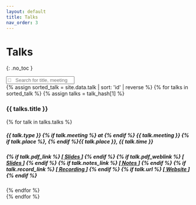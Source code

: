 ```yaml
---
layout: default
title: Talks
nav_order: 3
---
```


# Talks
{: .no_toc }

<!-- {% assign sorted_talk = site.data.publications | where:"type",type | sort: 'year' %}
{% for talk in sorted_talk %}
{% assign talk = talk_hash[1] %}
<ul class="list-group list-group-flush">
  <li class="list-group-item">
    <p> {{ talk.title }} </p>
    <a href="{{ talk.citation_url }}">
    </a>
    {% for author in talk.authors %}
    	{{ author.name }},
    {% endfor %}
  </li>
</ul>
{% endfor %} -->

<div class="row">
  <div class="col-sm-12 mb-3 mt-3">
    <input type="text" id="myFilter" class="form-control" onkeyup="myFunction()" placeholder="&#xF002; &nbsp; Search for title, meeting" style="font-family:Arial, FontAwesome">
  </div>
</div>
<div class="row" id="myItems">
  <div class="col-sm-12 mb-3">
    {% assign sorted_talk = site.data.talk | sort: 'id' | reverse %}
    {% for talks in sorted_talk %}
    {% assign talks = talk_hash[1] %}
    <div class="card border-light">
      <div class="card-body">
        <h3 class="card-title">{{ talks.title }}</h3>
        {% for talk in talks.talks %}
        <h5 class="card-subtitle mb text-muted pb-1"> 
          {{ talk.type }} {% if talk.meeting %} at {% endif %} <b>{{ talk.meeting }}</b> {% if talk.place %}, {% endif %}{{ talk.place }}, {{ talk.time }}
        </h5>
        <h5 class="card-text">
          {% if talk.pdf_link %}
          [<a href="/assets/others/{{ talk.pdf_link }}">
            Slides
          </a>]
          {% endif %}
          {% if talk.pdf_weblink %}
          [<a href="{{ talk.pdf_weblink }}">
            Slides
          </a>]
          {% endif %}
          {% if talk.notes_link %}
          [<a href="{{ talk.notes_link }}">
            Notes
          </a>]
          {% endif %}
          {% if talk.record_link %}
          [<a href="{{ talk.record_link }}">
            Recording
          </a>]
          {% endif %}
          {% if talk.url %}
          [<a href="{{ talk.url }}">
            Website
          </a>]
          {% endif %}
        </h5>
        {% endfor %}
      </div>
    </div>  
    {% endfor %}   
  </div>    
</div>


<script>
  function myFunction() {
    var input, filter, cards, cardContainer, h5, title, i;
    input = document.getElementById("myFilter");
    filter = input.value.toUpperCase();
    cardContainer = document.getElementById("myItems");
    cards = cardContainer.getElementsByClassName("card");
    for (i = 0; i < cards.length; i++) {
        title = cards[i].querySelector(".card-body h3.card-title");
        authors = cards[i].querySelector(".card-body h5.card-subtitle");
        if (title.innerText.toUpperCase().indexOf(filter) > -1 | authors.innerText.toUpperCase().indexOf(filter) > -1) {
            cards[i].style.display = "";
        } else {
            cards[i].style.display = "none";
        }
    }
}
</script>
